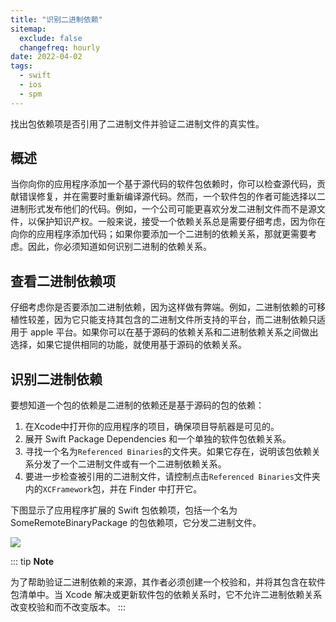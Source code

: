 ```yaml
---
title: "识别二进制依赖"
sitemap:
  exclude: false
  changefreq: hourly
date: 2022-04-02
tags:
  - swift
  - ios
  - spm
---
```


找出包依赖项是否引用了二进制文件并验证二进制文件的真实性。

## 概述

当你向你的应用程序添加一个基于源代码的软件包依赖时，你可以检查源代码，贡献错误修复，并在需要时重新编译源代码。然而，一个软件包的作者可能选择以二进制形式发布他们的代码。例如，一个公司可能更喜欢分发二进制文件而不是源文件，以保护知识产权。一般来说，接受一个依赖关系总是需要仔细考虑，因为你在向你的应用程序添加代码；如果你要添加一个二进制的依赖关系，那就更需要考虑。因此，你必须知道如何识别二进制的依赖关系。

## 查看二进制依赖项

仔细考虑你是否要添加二进制依赖，因为这样做有弊端。例如，二进制依赖的可移植性较差，因为它只能支持其包含的二进制文件所支持的平台，而二进制依赖只适用于 apple 平台。如果你可以在基于源码的依赖关系和二进制依赖关系之间做出选择，如果它提供相同的功能，就使用基于源码的依赖关系。

## 识别二进制依赖

要想知道一个包的依赖是二进制的依赖还是基于源码的包的依赖：

1. 在Xcode中打开你的应用程序的项目，确保项目导航器是可见的。
2. 展开 Swift Package Dependencies 和一个单独的软件包依赖关系。
3. 寻找一个名为`Referenced Binaries`的文件夹。如果它存在，说明该包依赖关系分发了一个二进制文件或有一个二进制依赖关系。
4. 要进一步检查被引用的二进制文件，请控制点击`Referenced Binaries`文件夹内的`XCFramework`包，并在 Finder 中打开它。

下图显示了应用程序扩展的 Swift 包依赖项，包括一个名为 SomeRemoteBinaryPackage 的包依赖项，它分发二进制文件。

![](https://docs-assets.developer.apple.com/published/43ac692ec4/rendered2x-1587161101.png)

::: tip
**Note**

为了帮助验证二进制依赖的来源，其作者必须创建一个校验和，并将其包含在软件包清单中。当 Xcode 解决或更新软件包的依赖关系时，它不允许二进制依赖关系改变校验和而不改变版本。
:::





